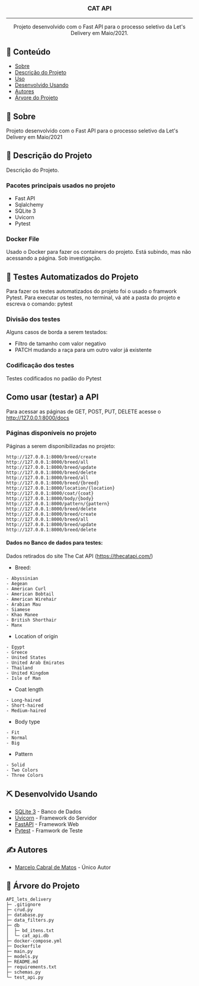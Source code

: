 <h3 align="center">CAT API</h3>


---

<p align="center"> Projeto desenvolvido com o Fast API para o processo seletivo da Let's Delivery em Maio/2021.
    <br> 
</p>

## 📝 Conteúdo

- [Sobre](#sobre)
- [Descrição do Projeto](#descricao)
- [Uso](#uso)
- [Desenvolvido Usando](#desenvolvido_usando)
- [Autores](#autores)
- [Árvore do Projeto](#arvore_projeto)

## 🧐 Sobre <a name = "sobre"></a>

Projeto desenvolvido com o Fast API para o processo seletivo da Let's Delivery em Maio/2021

## 🏁 Descrição do Projeto <a name = "descricao"></a>

Descrição do Projeto. 

### Pacotes principais usados no projeto

- Fast API
- Sqlalchemy
- SQLite 3
- Uvicorn
- Pytest

### Docker File

Usado o Docker para fazer os containers do projeto. Está subindo, mas não acessando a página. Sob investigação.

## 🔧 Testes Automatizados do Projeto <a name = "tests"></a>

Para fazer os testes automatizados do projeto foi o usado o framwork Pytest.
Para executar os testes, no terminal, vá até a pasta do projeto e escreva o comando:
pytest

### Divisão dos testes

Alguns casos de borda a serem testados:
- Filtro de tamanho com valor negativo
- PATCH mudando a raça para um outro valor já existente

### Codificação dos testes

Testes codificados no padão do Pytest

## Como usar (testar) a API <a name = "uso"></a>
Para acessar as páginas de GET, POST, PUT, DELETE acesse o http://127.0.0.1:8000/docs

### Páginas disponíveis no projeto
Páginas a serem disponibilizadas no projeto:
```
http://127.0.0.1:8000/breed/create
http://127.0.0.1:8000/breed/all
http://127.0.0.1:8000/breed/update
http://127.0.0.1:8000/breed/delete
http://127.0.0.1:8000/breed/all
http://127.0.0.1:8000/breed/{breed}
http://127.0.0.1:8000/location/{location}
http://127.0.0.1:8000/coat/{coat}
http://127.0.0.1:8000/body/{body}
http://127.0.0.1:8000/pattern/{pattern}
http://127.0.0.1:8000/breed/delete
http://127.0.0.1:8000/breed/create
http://127.0.0.1:8000/breed/all
http://127.0.0.1:8000/breed/update
http://127.0.0.1:8000/breed/delete
```

#### Dados no Banco de dados para testes:
Dados retirados do site The Cat API (https://thecatapi.com/)
- Breed:
```
- Abyssinian
- Aegean
- American Curl
- American Bobtail
- American Wirehair
- Arabian Mau
- Siamese
- Khao Manee
- British Shorthair
- Manx
```
- Location of origin
```
- Egypt
- Greece
- United States
- United Arab Emirates
- Thailand
- United Kingdom
- Isle of Man
```
- Coat length
```
- Long-haired
- Short-haired
- Medium-haired
```
- Body type
```
- Fit
- Normal
- Big
```
- Pattern
```
- Solid
- Two Colors
- Three Colors
```


## ⛏️ Desenvolvido Usando <a name = "desenvolvido_usando"></a>

- [SQLite 3](https://sqlite.org/index.html) - Banco de Dados
- [Uvicorn](https://www.uvicorn.org/) - Framework do Servidor
- [FastAPI](https://fastapi.tiangolo.com/pt/) - Framework Web
- [Pytest](https://docs.pytest.org) - Framwork de Teste
## ✍️ Autores <a name = "autores"></a>

- [Marcelo Cabral de Matos](https://github.com/marcelocmatos) - Único Autor

## 🎉 Árvore do Projeto <a name = "arvore_projeto"></a>

```
API_lets_delivery
├─ .gitignore
├─ crud.py
├─ database.py
├─ data_filters.py
├─ db
│  ├─ bd_itens.txt
│  └─ cat_api.db
├─ docker-compose.yml
├─ Dockerfile
├─ main.py
├─ models.py
├─ README.md
├─ requirements.txt
├─ schemas.py
└─ test_api.py
```